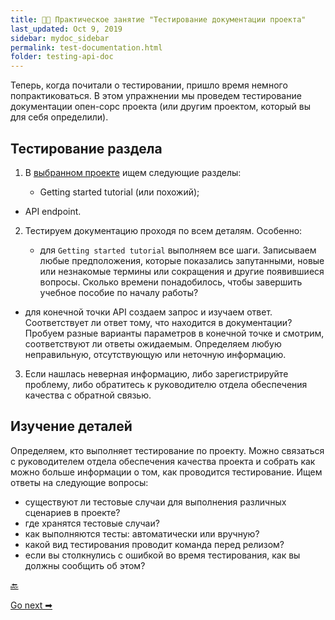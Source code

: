 ```yaml
---
title: 👨‍💻 Практическое занятие "Тестирование документации проекта"
last_updated: Oct 9, 2019
sidebar: mydoc_sidebar
permalink: test-documentation.html
folder: testing-api-doc
---
```


Теперь, когда почитали о тестировании, пришло время немного попрактиковаться. В этом упражнении мы проведем  тестирование документации опен-сорс проекта (или другим проектом, который вы для себя определили).

<a name="topicTest"></a>
## Тестирование раздела

1. В [выбранном проекте](find-open-source-project.html#docNeed) ищем следующие разделы:

   - Getting started tutorial (или похожий);
  - API endpoint.

2. Тестируем документацию проходя по всем деталям. Особенно:

   - для `Getting started tutorial` выполняем все шаги. Записываем любые предположения, которые показались запутанными, новые или незнакомые термины или сокращения и другие появившиеся вопросы. Сколько времени понадобилось, чтобы завершить учебное пособие по началу работы?
  - для конечной точки API создаем запрос и изучаем ответ. Соответствует ли ответ тому, что находится в документации? Пробуем разные варианты параметров в конечной точке и смотрим, соответствуют ли ответы ожидаемым. Определяем любую неправильную, отсутствующую или неточную информацию.

3. Если нашлась неверная информацию, либо зарегистрируйте проблему, либо обратитесь к руководителю отдела обеспечения качества с обратной связью.

<a name="details"></a>
## Изучение деталей

Определяем, кто выполняет тестирование по проекту. Можно связаться с руководителем отдела обеспечения качества проекта и собрать как можно больше информации о том, как проводится тестирование. Ищем ответы на следующие вопросы:

- существуют ли тестовые случаи для выполнения различных сценариев в проекте?
- где хранятся тестовые случаи?
- как выполняются тесты: автоматически или вручную?
- какой вид тестирования проводит команда перед релизом?
- если вы столкнулись с ошибкой во время тестирования, как вы должны сообщить об этом?

[🔙](test-assumptions.html)

[Go next ➡](about-sixth-module.html)
